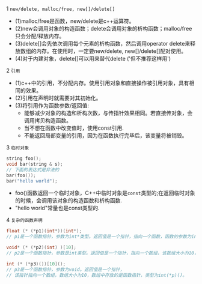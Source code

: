 1 `new/delete, malloc/free, new[]/delete[]`
* (1)malloc/free是函数，new/delete是c++运算符。
* (2)new会调用对象的构造函数；delete会调用对象的析构函数；malloc/free只会分配/释放内存。
* (3)delete[]会先依次调用每个元素的析构函数，然后调用operator delete来释放数组的内存。在使用时，一定要new/delete, new[]/delete[]配对使用。
* (4)对于内建对象，delete[]可以用来替代delete ('但不推荐这样用')


2 `引用`
* (1)c++中的引用，不分配内存。使用引用对象和直接操作被引用对象，具有相同的效果。
* (2)引用在声明时就需要对其初始化。
* (3)将引用作为函数参数/返回值:
	* 能够减少对象的构造和析构次数，与传指针效果相同。若直接传对象，会调用拷贝构造函数。
	* 当不想在函数中改变值时，使用const引用.
	* 不能返回局部变量的引用，因为在函数执行完毕后，该变量将被销毁。


3 `临时对象`
```cpp
string foo();
void bar(string & s);
// 下面的表达式是非法的
bar(foo());
bar("hello world");
```
* foo()函数返回一个临时对象，C++中临时对象是`const`类型的;在返回临时对象的时候，会调用该对象的构造函数和析构函数.
* "hello world"常量也是const类型的.


4 `复杂的函数声明`
```cpp
float (* (*p1)(int*))(int*);
// p1是一个函数指针，参数为int*类型。返回值是一个指针，指向一个函数，函数的参数为int*，返回值为float.

void* (* (*p2)(int) )[10];
// p2是一个函数指针，参数是int类型。返回值是一个指针，指向一个数组，该数组大小为10，元素为void*.

int (* (*p3)())[10]();
// p3是一个函数指针，参数为void。返回值是一个指针，
// 该指针指向一个数组，数组大小为10，数组中存放的是函数指针，类型为int(*p)()。
```

